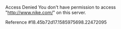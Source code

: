 Access Denied You don't have permission to access "http://www.nike.com/" on this server.

Reference #18.45b72d17.1585975698.22472095